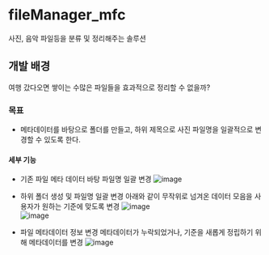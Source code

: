 # fileManager_mfc
사진, 음악 파일등을 분류 및 정리해주는 솔루션

## 개발 배경 
여행 갔다오면 쌓이는 수많은 파일들을 효과적으로 정리할 수 없을까?<br>

### 목표
- 메타데이터를 바탕으로 폴더를 만들고, 하위 제목으로 사진 파일명을 일괄적으로 변경할 수 있도록 한다.

#### 세부 기능
- 기존 파일 메타 데이터 바탕 파일명 일괄 변경
![image](https://user-images.githubusercontent.com/29244603/123584514-72b3c500-d81c-11eb-888b-73731363d0d5.png)<br>

- 하위 폴더 생성 및 파일명 일괄 변경
아래와 같이 무작위로 넘겨온 데이터 모음을 사용자가 원하는 기준에 맞도록 변경
![image](https://user-images.githubusercontent.com/29244603/123584848-0dac9f00-d81d-11eb-956d-07267ec66eb1.png)<br>
![image](https://user-images.githubusercontent.com/29244603/123584864-13a28000-d81d-11eb-80c9-cd6377f24fe0.png)

- 파일 메타데이터 정보 변경
메타데이터가 누락되었거나, 기준을 새롭게 정립하기 위해 메타데이터를 변경
![image](https://user-images.githubusercontent.com/29244603/123585148-a93e0f80-d81d-11eb-9f3b-cec2677ab96b.png)
